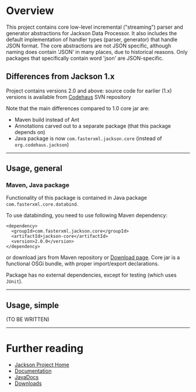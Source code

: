 # Overview

This project contains core low-level incremental ("streaming") parser and generator abstractions
for Jackson Data Processor.
It also includes the default implementation of handler types (parser, generator) that handle JSON format.
The core abstractions are not JSON specific, although naming does contain 'JSON' in many places, due to historical reasons. Only packages that specifically contain word 'json' are JSON-specific.

## Differences from Jackson 1.x

Project contains versions 2.0 and above: source code for earlier (1.x) versions is available from [Codehaus](http://jackson.codehaus.org) SVN repository

Note that the main differences compared to 1.0 core jar are:

* Maven build instead of Ant
* Annotations carved out to a separate package (that this package depends on)
* Java package is now `com.fasterxml.jackson.core` (instead of `org.codehaus.jackson`)

----

## Usage, general

### Maven, Java package

Functionality of this package is contained in 
Java package `com.fasterxml.core.databind`.

To use databinding, you need to use following Maven dependency:

    <dependency>
      <groupId>com.fasterxml.jackson.core</groupId>
      <artifactId>jackson-core</artifactId>
      <version>2.0.0</version>
    </dependency>

or download jars from Maven repository or [Download page](wiki.fasterxml.com/JacksonDownload).
Core jar is a functional OSGi bundle, with proper import/export declarations.

Package has no external dependencies, except for testing (which uses `JUnit`).

----

## Usage, simple

(TO BE WRITTEN)

----

# Further reading

* [Jackson Project Home](http://wiki.fasterxml.com/JacksonHome)
* [Documentation](http://wiki.fasterxml.com/JacksonDocumentation)
 * [JavaDocs](http://wiki.fasterxml.com/JacksonJavaDocs)
* [Downloads](http://wiki.fasterxml.com/JacksonDownload)

